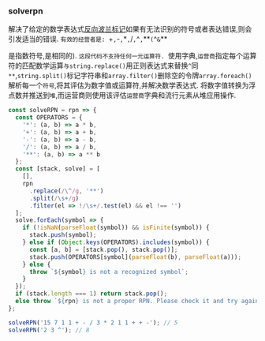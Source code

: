 ### solverpn

解决了给定的数学表达式[反向波兰标记](https://en.wikipedia.org/wiki/Reverse_Polish_notation)如果有无法识别的符号或者表达错误,则会引发适当的错误. `有效的经营者是: `+`,`-`,`\*`,`/`,`^`,`\*\*`(`^`&`\*\*

是指数符号,是相同的). `这段代码不支持任何一元运算符. `使用字典,`运营商`指定每个运算符的匹配数学运算`与string.replace()`用正则表达式来替换`^`同`**`,`string.split()`标记字符串和`array.filter()`删除空的令牌`array.foreach()`解析每一个`符号`,将其评估为数字值或运算符,并解决数学表达式. 将数字值转换为浮点数并推送到`堆`,而运营商则使用该评估`运营商`字典和流行元素从堆应用操作. 

```js
const solveRPN = rpn => {
  const OPERATORS = {
    '*': (a, b) => a * b,
    '+': (a, b) => a + b,
    '-': (a, b) => a - b,
    '/': (a, b) => a / b,
    '**': (a, b) => a ** b
  };
  const [stack, solve] = [
    [],
    rpn
      .replace(/\^/g, '**')
      .split(/\s+/g)
      .filter(el => !/\s+/.test(el) && el !== '')
  ];
  solve.forEach(symbol => {
    if (!isNaN(parseFloat(symbol)) && isFinite(symbol)) {
      stack.push(symbol);
    } else if (Object.keys(OPERATORS).includes(symbol)) {
      const [a, b] = [stack.pop(), stack.pop()];
      stack.push(OPERATORS[symbol](parseFloat(b), parseFloat(a)));
    } else {
      throw `${symbol} is not a recognized symbol`;
    }
  });
  if (stack.length === 1) return stack.pop();
  else throw `${rpn} is not a proper RPN. Please check it and try again`;
};
```

```js
solveRPN('15 7 1 1 + - / 3 * 2 1 1 + + -'); // 5
solveRPN('2 3 ^'); // 8
```